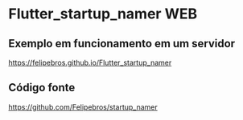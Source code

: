 # Flutter_startup_namer WEB

## Exemplo em funcionamento em um servidor
https://felipebros.github.io/Flutter_startup_namer

## Código fonte
https://github.com/Felipebros/startup_namer
